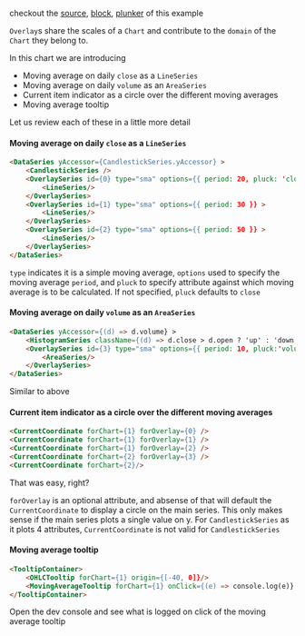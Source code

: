 checkout the [source](https://gist.github.com/rrag/a27298bb7ae613d48ba2), [block](http://bl.ocks.org/rrag/a27298bb7ae613d48ba2), [plunker](http://plnkr.co/edit/gist:a27298bb7ae613d48ba2?p=preview) of this example

`Overlay`s share the scales of a `Chart` and contribute to the `domain` of the `Chart` they belong to.

In this chart we are introducing 

- Moving average on daily `close` as a `LineSeries`
- Moving average on daily `volume` as an `AreaSeries`
- Current item indicator as a circle over the different moving averages
- Moving average tooltip

Let us review each of these in a little more detail

#### Moving average on daily `close` as a `LineSeries`

```html
<DataSeries yAccessor={CandlestickSeries.yAccessor} >
	<CandlestickSeries />
	<OverlaySeries id={0} type="sma" options={{ period: 20, pluck: 'close' }}>
		<LineSeries/>
	</OverlaySeries>
	<OverlaySeries id={1} type="sma" options={{ period: 30 }} >
		<LineSeries/>
	</OverlaySeries>
	<OverlaySeries id={2} type="sma" options={{ period: 50 }} >
		<LineSeries/>
	</OverlaySeries>
</DataSeries>
```

`type` indicates it is a simple moving average, `options` used to specify the moving average `period`, and `pluck` to specify attribute against which moving average is to be calculated. If not specified, `pluck` defaults to `close`

#### Moving average on daily `volume` as an `AreaSeries`

```html
<DataSeries yAccessor={(d) => d.volume} >
	<HistogramSeries className={(d) => d.close > d.open ? 'up' : 'down'} />
	<OverlaySeries id={3} type="sma" options={{ period: 10, pluck:'volume' }} >
		<AreaSeries/>
	</OverlaySeries>
</DataSeries>
```

Similar to above

#### Current item indicator as a circle over the different moving averages

```html
<CurrentCoordinate forChart={1} forOverlay={0} />
<CurrentCoordinate forChart={1} forOverlay={1} />
<CurrentCoordinate forChart={1} forOverlay={2} />
<CurrentCoordinate forChart={2} forOverlay={3} />
<CurrentCoordinate forChart={2}/>
```

That was easy, right?

`forOverlay` is an optional attribute, and absense of that will default the `CurrentCoordinate` to display a circle on the main series. This only makes sense if the main series plots a single value on y. For `CandlestickSeries` as it plots 4 attributes, `CurrentCoordinate` is not valid for `CandlestickSeries`

#### Moving average tooltip

```html
<TooltipContainer>
	<OHLCTooltip forChart={1} origin={[-40, 0]}/>
	<MovingAverageTooltip forChart={1} onClick={(e) => console.log(e)} origin={[-38, 15]}/>
</TooltipContainer>
```

Open the dev console and see what is logged on click of the moving average tooltip